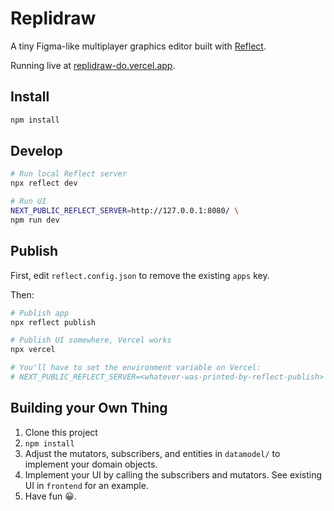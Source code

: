 # Replidraw

A tiny Figma-like multiplayer graphics editor built with [Reflect](https://reflect.net/).

Running live at [replidraw-do.vercel.app](https://replidraw-do.vercel.app/).

## Install

```bash
npm install
```

## Develop

```bash
# Run local Reflect server
npx reflect dev

# Run UI
NEXT_PUBLIC_REFLECT_SERVER=http://127.0.0.1:8080/ \
npm run dev
```

## Publish

First, edit `reflect.config.json` to remove the existing `apps` key.

Then:

```bash
# Publish app
npx reflect publish

# Publish UI somewhere, Vercel works
npx vercel

# You'll have to set the environment variable on Vercel:
# NEXT_PUBLIC_REFLECT_SERVER=<whatever-was-printed-by-reflect-publish>
```

## Building your Own Thing

1. Clone this project
2. `npm install`
3. Adjust the mutators, subscribers, and entities in `datamodel/` to implement your domain objects.
4. Implement your UI by calling the subscribers and mutators. See existing UI in `frontend` for an example.
5. Have fun 😀.
